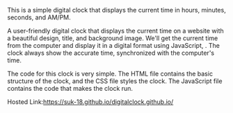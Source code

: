 This is a simple digital clock that displays the current time in hours, minutes, seconds, and AM/PM.

A user-friendly digital clock that displays the current time on a website with a beautiful design, title, and background image. We'll get the current time from the computer and display it in a digital format using JavaScript, . The clock always show the accurate time, synchronized with the computer's time.

The code for this clock is very simple. The HTML file contains the basic structure of the clock, and the CSS file styles the clock. The JavaScript file contains the code that makes the clock run.

Hosted Link:https://suk-18.github.io/digitalclock.github.io/
